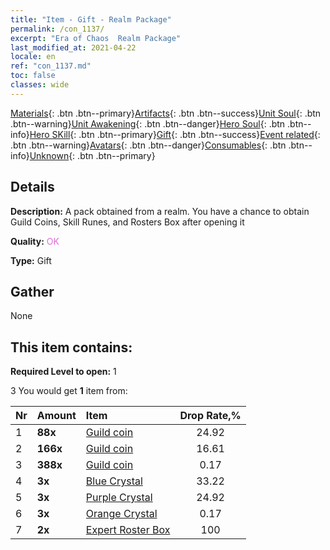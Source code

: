 ```yaml
---
title: "Item - Gift - Realm Package"
permalink: /con_1137/
excerpt: "Era of Chaos  Realm Package"
last_modified_at: 2021-04-22
locale: en
ref: "con_1137.md"
toc: false
classes: wide
---
```

 [Materials](/Items/){: .btn .btn--primary}[Artifacts](/Items/Artifacts/){: .btn .btn--success}[Unit Soul](/Items/UnitSoul/){: .btn .btn--warning}[Unit Awakening](/Items/UnitAwakening/){: .btn .btn--danger}[Hero Soul](/Items/HeroSoul/){: .btn .btn--info}[Hero SKill](/Items/HeroSkill/){: .btn .btn--primary}[Gift](/Items/Gift/){: .btn .btn--success}[Event related](/Items/Events/){: .btn .btn--warning}[Avatars](/Items/Avatars/){: .btn .btn--danger}[Consumables](/Items/Consumables/){: .btn .btn--info}[Unknown](/Items/Unknown/){: .btn .btn--primary}

## Details
 **Description:** A pack obtained from a realm. You have a chance to obtain Guild Coins, Skill Runes, and Rosters Box after opening it

 **Quality:** <span style="color: #DA70D6">OK</span>

 **Type:** Gift

## Gather

  None

## This item contains:

 **Required Level to open:** 1

 3 You would get **1** item  from:

  | Nr | Amount |     Item    | Drop Rate,% |
  |:---|:-------|:------------|:---------:|
  | 1 |  **88x** | [Guild coin](/Items/con_896/) | 24.92 | 
  | 2 |  **166x** | [Guild coin](/Items/con_896/) | 16.61 | 
  | 3 |  **388x** | [Guild coin](/Items/con_896/) | 0.17 | 
  | 4 |  **3x** | [Blue Crystal](/Items/con_716/) | 33.22 | 
  | 5 |  **3x** | [Purple Crystal](/Items/con_720/) | 24.92 | 
  | 6 |  **3x** | [Orange Crystal](/Items/con_730/) | 0.17 | 
  | 7 |  **2x** | [Expert Roster Box](/Items/con_767/) | 100 | 
